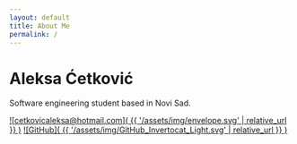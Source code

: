 ```yaml
---
layout: default
title: About Me
permalink: /
---
```


# Aleksa Ćetković

Software engineering student based in Novi Sad.  

[![cetkovicaleksa@hotmail.com]( {{ '/assets/img/envelope.svg' | relative_url }} )](mailto:Aleksa%20%C4%86etkovi%C4%87%20%3Ccetkovicaleksa@hotmail.com%3E) 
[![GitHub]( {{ '/assets/img/GitHub_Invertocat_Light.svg' | relative_url }} )](https://github.com/CetkovicAleksa)  